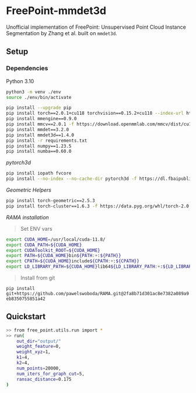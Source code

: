 # FreePoint-mmdet3d
Unofficial implementation of FreePoint: Unsupervised Point Cloud Instance Segmentation by Zhang et al. built on `mmdet3d`.

## Setup

### Dependencies


Python 3.10
```bash
python3 -m venv ./env
source ./env/bin/activate
```

```bash
pip install --upgrade pip
pip install torch==2.0.1+cu118 torchvision==0.15.2+cu118 --index-url https://download.pytorch.org/whl/cu118
pip install mmengine==0.9.0
pip install mmcv==2.0.1 -f https://download.openmmlab.com/mmcv/dist/cu118/torch2.0/index.html
pip install mmdet==3.2.0
pip install mmdet3d==1.4.0
pip install -r requirements.txt
pip install numpy==1.23.5
pip install numba==0.60.0
```

_pytorch3d_
```bash
pip install iopath fvcore
pip install --no-index --no-cache-dir pytorch3d -f https://dl.fbaipublicfiles.com/pytorch3d/packaging/wheels/py310_cu118_pyt201/download.html

```


_Geometric Helpers_
```bash
pip install torch-geometric==2.5.3
pip install torch-cluster==1.6.3 -f https://data.pyg.org/whl/torch-2.0.1+cu118.html
```



_RAMA installation_
> Set ENV vars
```bash
export CUDA_HOME=/usr/local/cuda-11.8/
export CUDA_PATH=${CUDA_HOME}
export CUDAToolkit_ROOT=${CUDA_HOME}
export PATH=${CUDA_HOME}bin${PATH:+:${PATH}}
export CPATH=${CUDA_HOME}include${CPATH:+:${CPATH}}
export LD_LIBRARY_PATH=${CUDA_HOME}lib64${LD_LIBRARY_PATH:+:${LD_LIBRARY_PATH}}
```

> Install from git

`pip install git+https://github.com/pawelswoboda/RAMA.git@2fa8b71d301ac8e7382a089a9eb8350755851a42`



## Quickstart

```bash
>> from free_point.utils.run import *
>> run(
    out_dir="output/"
    weight_feature=0,
    weight_xyz=1,
    k1=4,
    k2=4,
    num_points=20000,
    num_iters_for_graph_cut=5,
    ransac_distance=0.175
)

```
